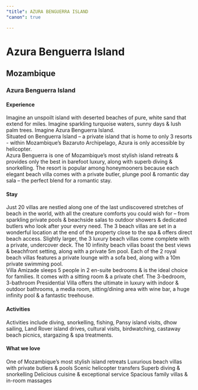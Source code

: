 ```yaml
---
"title": AZURA BENGUERRA ISLAND
"canon": true

---
```


# Azura Benguerra Island
## Mozambique
### Azura Benguerra Island

#### Experience
Imagine an unspoilt island with deserted beaches of pure, white sand that extend for miles.  Imagine sparkling turquoise waters, sunny days &amp; lush palm trees.  Imagine Azura Benguerra Island.  
Situated on Benguerra Island – a private island that is home to only 3 resorts - within Mozambique’s Bazaruto Archipelago, Azura is only accessible by helicopter.  
Azura Benguerra is one of Mozambique’s most stylish island retreats &amp; provides only the best in barefoot luxury, along with superb diving &amp; snorkelling. 
The resort is popular among honeymooners because each elegant beach villa comes with a private butler, plunge pool &amp; romantic day sala – the perfect blend for a romantic stay.

#### Stay
Just 20 villas are nestled along one of the last undiscovered stretches of beach in the world, with all the creature comforts you could wish for – from sparkling private pools &amp; beachside salas to outdoor showers &amp; dedicated butlers who look after your every need.
The 3 beach villas are set in a wonderful location at the end of the property close to the spa &amp; offers direct beach access.  Slightly larger, the 3 luxury beach villas come complete with a private, undercover deck.  The 10 infinity beach villas boast the best views &amp; beachfront setting, along with a private 5m pool.
Each of the 2 royal beach villas features a private lounge with a sofa bed, along with a 10m private swimming pool.  
Villa Amizade sleeps 5 people in 2 en-suite bedrooms &amp; is the ideal choice for families.  It comes with a sitting room &amp; a private chef.  The 3-bedroom, 3-bathroom Presidential Villa offers the ultimate in luxury with indoor &amp; outdoor bathrooms, a media room, sitting/dining area with wine bar, a huge infinity pool &amp; a fantastic treehouse.

#### Activities
Activities include diving, snorkelling, fishing, Pansy island visits, dhow sailing, Land Rover island drives, cultural visits, birdwatching, castaway beach picnics, stargazing &amp; spa treatments.


#### What we love
One of Mozambique’s most stylish island retreats
Luxurious beach villas with private butlers &amp; pools
Scenic helicopter transfers 
Superb diving &amp; snorkelling
Delicious cuisine &amp; exceptional service
Spacious family villas &amp; in-room massages